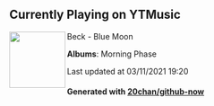 ## Currently Playing on YTMusic

[<img align="left" width="100" src="https://lh3.googleusercontent.com/aIYnooOgxTKPLd3KuATaK-MVCW2sI5jKmO24INE7b3s9848x10T7ZAmM9K4yhwr9Xv3FuMWPOGX2dX7v9g">](https://music.youtube.com/watch?v=Iph0Nv3Eljk)

Beck - Blue Moon

**Albums**: Morning Phase

Last updated at 03/11/2021 19:20

#### Generated with [20chan/github-now](https://github.com/20chan/github-now)


<!--
**20chan/20chan** is a ✨ _special_ ✨ repository because its `README.md` (this file) appears on your GitHub profile.

Here are some ideas to get you started:

- 🔭 I’m currently working on ...
- 🌱 I’m currently learning ...
- 👯 I’m looking to collaborate on ...
- 🤔 I’m looking for help with ...
- 💬 Ask me about ...
- 📫 How to reach me: ...
- 😄 Pronouns: ...
- ⚡ Fun fact: ...
-->
